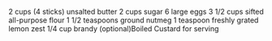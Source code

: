 2 cups (4 sticks) unsalted butter
2 cups sugar
6 large eggs
3 1/2 cups sifted all-purpose flour
1 1/2 teaspoons ground nutmeg
1 teaspoon freshly grated lemon zest
1/4 cup brandy
(optional)Boiled Custard for serving 